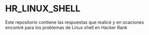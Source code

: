 # HR_LINUX_SHELL
Este repositorio contiene las respuestas que realicé y en ocaciones encontré para los problemas de Linux shell en Hacker Rank
